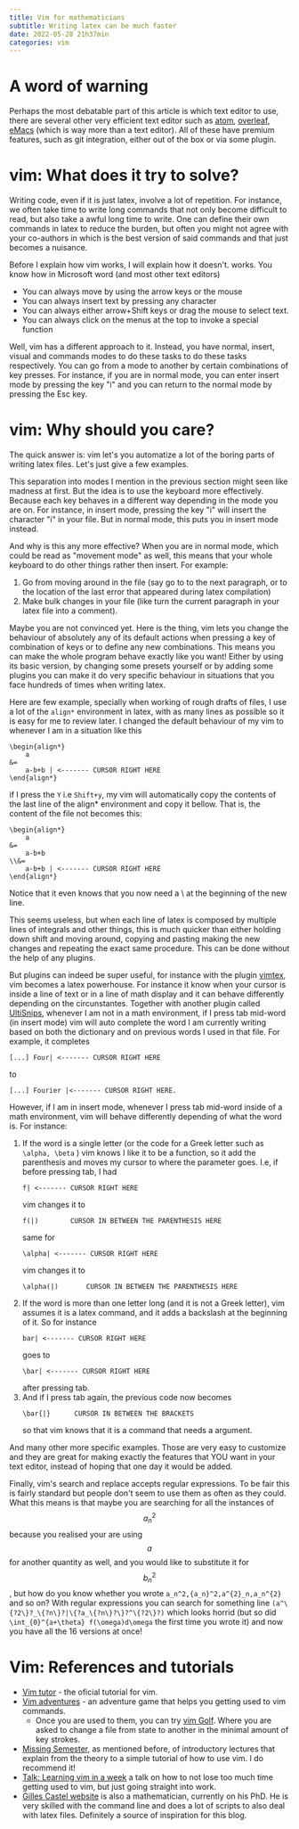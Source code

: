 ```yaml
---
title: Vim for mathematicians
subtitle: Writing latex can be much faster
date: 2022-05-28 21h37min
categories: vim
---
```

# A word of warning

Perhaps the most debatable part of this article is which text editor to use, there are several other very efficient text editor such as [atom](https://atom.io/), [overleaf](https://www.overleaf.com/), [eMacs](https://www.gnu.org/software/emacs/) (which is way more than a text editor). All of these have premium features, such as git integration, either out of the box or via some plugin. 

# vim: What does it try to solve?

Writing code, even if it is just latex, involve a lot of repetition. For
instance, we often take time to write long commands that not only become
difficult to read, but also take a awful long time to write. One can define
their own commands in latex to reduce the burden, but often you might not agree
with your co-authors in which is the best version of said commands and that just
becomes a nuisance. 

Before I explain how vim works, I will explain how it doesn't.
works. You know how in Microsoft word (and most other text editors)
- You can always move by using the arrow keys or the mouse 
- You can always insert text by pressing any character 
- You can always either arrow+Shift keys or drag the mouse to select text.
- You can always click on the menus at the top to invoke a special function
  
Well, vim has a different approach to it. Instead, you have normal, insert,
visual and commands modes to do these tasks to do these tasks respectively.
You can go from a mode to another by certain combinations of key presses. For
instance, if you are in normal mode, you can enter insert mode by pressing the
key "i" and you can return to the normal mode by pressing the Esc key.

# vim: Why should you care?

The quick answer is: vim let's you automatize a lot of the boring parts of
writing latex files. Let's just give a few examples.

This separation into modes I mention in the previous section might seen like
madness at first. But the idea is to use the keyboard more effectively. Because
each key behaves in a different way depending in the mode you are on. For
instance, in insert mode, pressing the key "i" will insert the character "i" in
your file. But in normal mode, this puts you in insert mode instead. 

And why is this any more effective? When you are in normal mode, which could be
read as "movement mode" as well, this means that your whole keyboard to do other
things rather then insert. For example:
1. Go from moving around in the file (say go to to the next paragraph,
or to the location of the last error that appeared during latex compilation) 
2. Make bulk changes in your file (like turn
the current paragraph in your latex file into a comment). 

Maybe you are not convinced yet. Here is the thing, vim lets you change the
behaviour of absolutely any of its default actions when pressing a key of
combination of keys or to define any new combinations. This means you can make
the whole program behave exactly like you want! Either by using its basic
version, by changing some presets yourself or by adding some plugins you can
make it do very specific behaviour in situations that you face hundreds of times
when writing latex.

Here are few example, specially when working of rough drafts of files, I use a
lot of the ```align*``` environment in latex, with as many lines as possible so it is
easy for me to review later. I changed the default behaviour of my vim to
whenever I am in a situation like this

```
\begin{align*}
	a 
&=
	a-b+b | <------- CURSOR RIGHT HERE
\end{align*}
```
if I press the ```Y``` i.e ```Shift+y```, my vim will automatically copy the contents of
the last line of the align* environment and copy it bellow. That is, the content
of the file not becomes this:
```
\begin{align*}
	a 
&=
	a-b+b
\\&=
	a-b+b | <------- CURSOR RIGHT HERE
\end{align*}
```
Notice that it even knows that you now need a \\ at the beginning of the  new
line.

This seems useless, but when each line of latex is composed by multiple lines of
integrals and other things, this is much quicker than either holding down shift
and moving around, copying and pasting making the new changes and repeating the
exact same procedure. This can be done without the help of any plugins.

But plugins can indeed be super useful, for instance with the plugin [vimtex](https://github.com/lervag/vimtex),
vim becomes a latex powerhouse. For instance it know when your cursor is inside
a line of text or in a line of math display and it can behave differently
depending on the circunstantes. Together with another plugin called [UltiSnips](https://github.com/sirver/UltiSnips),
whenever I am not in a math environment, if I press tab mid-word (in insert mode)
vim will auto complete the word I am currently writing based on both the
dictionary and on previous words I used in that file. For example, it completes
```
[...] Four| <------- CURSOR RIGHT HERE
```
to 
```
[...] Fourier |<------- CURSOR RIGHT HERE.
```
However, if I am in insert mode, whenever I press tab mid-word inside of a math
environment, vim will behave differently depending of what the word is. For
instance:
1. If the word is a single letter (or the code for a Greek letter such as
   ```\alpha, \beta``` ) vim knows I like it to be a function, so it add the
   parenthesis and moves my cursor to where the parameter goes. I.e, if before
   pressing tab, I had
	```
	f| <------- CURSOR RIGHT HERE
	```
	vim changes it to 
	```
	f(|)	    CURSOR IN BETWEEN THE PARENTHESIS HERE
	```
	same for
	```
	\alpha| <------- CURSOR RIGHT HERE
	```
	vim changes it to 
	```
	\alpha(|)	    CURSOR IN BETWEEN THE PARENTHESIS HERE
	```
2. If the word is more than one letter long (and it is not a Greek letter), vim
   assumes it is a latex command, and it adds a backslash at the beginning of
   it. So for instance
	```
	bar| <------- CURSOR RIGHT HERE
	```
	goes to
	```
	\bar| <------- CURSOR RIGHT HERE
	```
	after pressing tab.
3. And if I press tab again, the previous code now becomes 
	```
	\bar{|}      CURSOR IN BETWEEN THE BRACKETS
	```
	so that vim knows that it is a command that needs a argument.

And many other more specific examples. Those are very easy to customize and they
are great for making exactly the features that YOU want in your text editor,
instead of hoping that one day it would be added.

Finally, vim's search and replace accepts regular expressions.  To be fair this
is fairly standard but people don't seem to use them as often as they could.
What this means is that maybe you are searching for all the instances of $$a^2_n$$
because you realised your are using $$a$$ for another quantity as well, and you
would like to substitute it for $$b^2_n$$,  but how do you know whether you wrote
```a_n^2,{a_n}^2,a^{2}_n,a_n^{2}``` and so on? With regular expressions you can search for
something line ```(a^\{?2\}?_\{?n\}?|\{?a_\{?n\}?\}?^\{?2\}?)```  which looks horrid (but
so did ```\int_{0}^{a+\theta} f(\omega)d\omega``` the first time you wrote it) and
now you have all the 16 versions at once!

# Vim: References and tutorials
- [Vim tutor](https://www.systutorials.com/vim-tutorial-beginners-vimtutor/) -
  the oficial tutorial for vim.
- [Vim adventures](https://vim-adventures.com/) - an adventure game that helps
  you getting used to vim commands.
	- Once you are used to them, you can try [vim
	  Golf](https://www.vimgolf.com/). Where you are asked to change a file from
	  state to another in the minimal amount of key strokes.
- [Missing Semester](https://missing.csail.mit.edu/2020/editors/), as mentioned
  before, of introductory lectures that explain from the theory to a simple
  tutorial of how to use vim. I do recommend it!
- [Talk: Learning vim in a
  week](https://www.youtube.com/watch?v=_NUO4JEtkDw&list=PL8tzorAO7s0jy7DQ3Q0FwF3BnXGQnDirs&index=16&ab_channel=thoughtbot)
  a talk on how to not lose too much time getting used to vim, but just going
  straight into work.
- [Gilles Castel website](https://castel.dev/) is also a mathematician,
  currently on his PhD. He is very skilled with the command line and does a lot
  of scripts to also deal with latex files. Definitely a source of inspiration
  for this blog.

